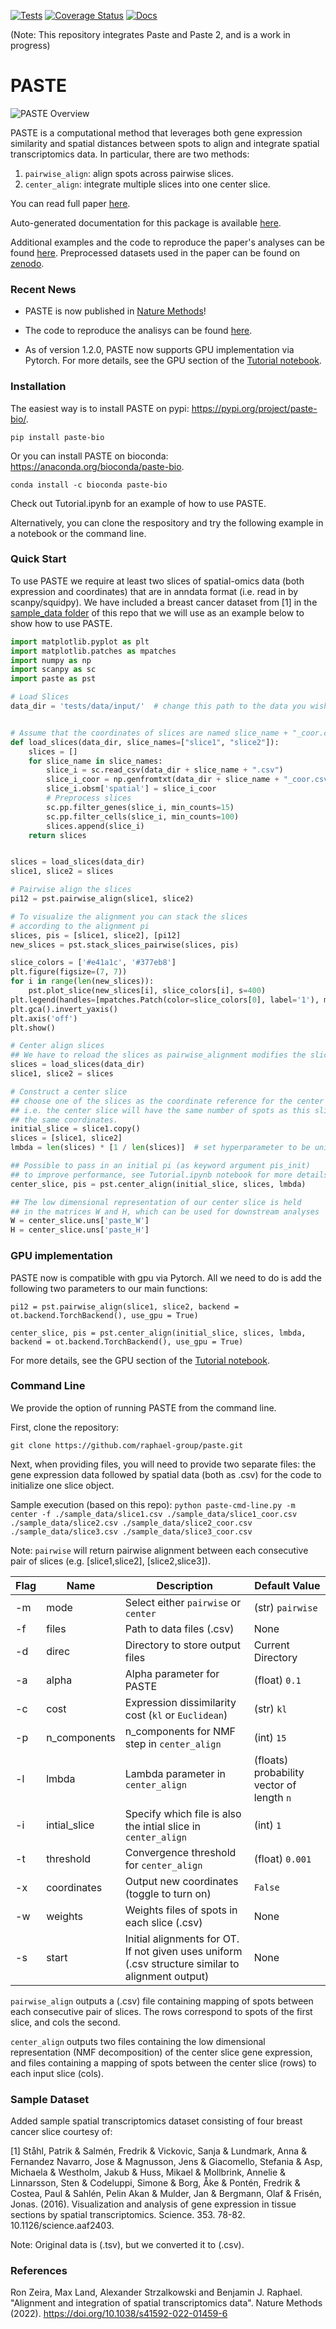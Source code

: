 [![Tests](https://github.com/raphael-group/paste3/actions/workflows/build.yml/badge.svg)](https://github.com/raphael-group/paste3/actions/workflows/build.yml)
[![Coverage Status](https://coveralls.io/repos/github/raphael-group/paste3/badge.svg?branch=main)](https://coveralls.io/github/raphael-group/paste3?branch=main)
[![Docs](https://github.com/raphael-group/paste3/actions/workflows/docs.yml/badge.svg)](https://raphael-group.github.io/paste3/)

(Note: This repository integrates Paste and Paste 2, and is a work in progress)
# PASTE

![PASTE Overview](https://github.com/raphael-group/paste/blob/main/docs/source/_static/images/paste_overview.png)

PASTE is a computational method that leverages both gene expression similarity and spatial distances between spots to align and integrate spatial transcriptomics data. In particular, there are two methods:
1. `pairwise_align`: align spots across pairwise slices.
2. `center_align`: integrate multiple slices into one center slice.

You can read full paper [here](https://www.nature.com/articles/s41592-022-01459-6).

Auto-generated documentation for this package is available [here](https://raphael-group.github.io/paste3/).

Additional examples and the code to reproduce the paper's analyses can be found [here](https://github.com/raphael-group/paste_reproducibility). Preprocessed datasets used in the paper can be found on [zenodo](https://doi.org/10.5281/zenodo.6334774).

### Recent News

* PASTE is now published in [Nature Methods](https://www.nature.com/articles/s41592-022-01459-6)!

* The code to reproduce the analisys can be found [here](https://github.com/raphael-group/paste_reproducibility).

* As of version 1.2.0, PASTE now supports GPU implementation via Pytorch. For more details, see the GPU section of the [Tutorial notebook](docs/source/notebooks/getting-started.ipynb).

### Installation

The easiest way is to install PASTE on pypi: https://pypi.org/project/paste-bio/.

`pip install paste-bio`

Or you can install PASTE on bioconda: https://anaconda.org/bioconda/paste-bio.

`conda install -c bioconda paste-bio`

Check out Tutorial.ipynb for an example of how to use PASTE.

Alternatively, you can clone the respository and try the following example in a
notebook or the command line.

### Quick Start

To use PASTE we require at least two slices of spatial-omics data (both
expression and coordinates) that are in
anndata format (i.e. read in by scanpy/squidpy). We have included a breast
cancer dataset from [1] in the [sample_data folder](tests/data/input/) of this repo
that we will use as an example below to show how to use PASTE.

```python
import matplotlib.pyplot as plt
import matplotlib.patches as mpatches
import numpy as np
import scanpy as sc
import paste as pst

# Load Slices
data_dir = 'tests/data/input/'  # change this path to the data you wish to analyze


# Assume that the coordinates of slices are named slice_name + "_coor.csv"
def load_slices(data_dir, slice_names=["slice1", "slice2"]):
    slices = []
    for slice_name in slice_names:
        slice_i = sc.read_csv(data_dir + slice_name + ".csv")
        slice_i_coor = np.genfromtxt(data_dir + slice_name + "_coor.csv", delimiter=',')
        slice_i.obsm['spatial'] = slice_i_coor
        # Preprocess slices
        sc.pp.filter_genes(slice_i, min_counts=15)
        sc.pp.filter_cells(slice_i, min_counts=100)
        slices.append(slice_i)
    return slices


slices = load_slices(data_dir)
slice1, slice2 = slices

# Pairwise align the slices
pi12 = pst.pairwise_align(slice1, slice2)

# To visualize the alignment you can stack the slices
# according to the alignment pi
slices, pis = [slice1, slice2], [pi12]
new_slices = pst.stack_slices_pairwise(slices, pis)

slice_colors = ['#e41a1c', '#377eb8']
plt.figure(figsize=(7, 7))
for i in range(len(new_slices)):
    pst.plot_slice(new_slices[i], slice_colors[i], s=400)
plt.legend(handles=[mpatches.Patch(color=slice_colors[0], label='1'), mpatches.Patch(color=slice_colors[1], label='2')])
plt.gca().invert_yaxis()
plt.axis('off')
plt.show()

# Center align slices
## We have to reload the slices as pairwise_alignment modifies the slices.
slices = load_slices(data_dir)
slice1, slice2 = slices

# Construct a center slice
## choose one of the slices as the coordinate reference for the center slice,
## i.e. the center slice will have the same number of spots as this slice and
## the same coordinates.
initial_slice = slice1.copy()
slices = [slice1, slice2]
lmbda = len(slices) * [1 / len(slices)]  # set hyperparameter to be uniform

## Possible to pass in an initial pi (as keyword argument pis_init)
## to improve performance, see Tutorial.ipynb notebook for more details.
center_slice, pis = pst.center_align(initial_slice, slices, lmbda)

## The low dimensional representation of our center slice is held
## in the matrices W and H, which can be used for downstream analyses
W = center_slice.uns['paste_W']
H = center_slice.uns['paste_H']
```

### GPU implementation
PASTE now is compatible with gpu via Pytorch. All we need to do is add the following two parameters to our main functions:
```
pi12 = pst.pairwise_align(slice1, slice2, backend = ot.backend.TorchBackend(), use_gpu = True)

center_slice, pis = pst.center_align(initial_slice, slices, lmbda, backend = ot.backend.TorchBackend(), use_gpu = True)
```
For more details, see the GPU section of the [Tutorial notebook](docs/source/notebooks/getting-started.ipynb).

### Command Line

We provide the option of running PASTE from the command line.

First, clone the repository:

`git clone https://github.com/raphael-group/paste.git`

Next, when providing files, you will need to provide two separate files: the gene expression data followed by spatial data (both as .csv) for the code to initialize one slice object.

Sample execution (based on this repo): `python paste-cmd-line.py -m center -f ./sample_data/slice1.csv ./sample_data/slice1_coor.csv ./sample_data/slice2.csv ./sample_data/slice2_coor.csv ./sample_data/slice3.csv ./sample_data/slice3_coor.csv`

Note: `pairwise` will return pairwise alignment between each consecutive pair of slices (e.g. \[slice1,slice2\], \[slice2,slice3\]).

| Flag | Name | Description | Default Value |
| --- | --- | --- | --- |
| -m | mode | Select either `pairwise` or `center` | (str) `pairwise` |
| -f | files | Path to data files (.csv) | None |
| -d | direc | Directory to store output files | Current Directory |
| -a | alpha | Alpha parameter for PASTE | (float) `0.1` |
| -c | cost | Expression dissimilarity cost (`kl` or `Euclidean`) | (str) `kl` |
| -p | n_components | n_components for NMF step in `center_align` | (int) `15` |
| -l | lmbda | Lambda parameter in `center_align` | (floats) probability vector of length `n`  |
| -i | intial_slice | Specify which file is also the intial slice in `center_align` | (int) `1` |
| -t | threshold | Convergence threshold for `center_align` | (float) `0.001` |
| -x | coordinates | Output new coordinates (toggle to turn on) | `False` |
| -w | weights | Weights files of spots in each slice (.csv) | None |
| -s | start | Initial alignments for OT. If not given uses uniform (.csv structure similar to alignment output) | None |

`pairwise_align` outputs a (.csv) file containing mapping of spots between each consecutive pair of slices. The rows correspond to spots of the first slice, and cols the second.

`center_align` outputs two files containing the low dimensional representation (NMF decomposition) of the center slice gene expression, and files containing a mapping of spots between the center slice (rows) to each input slice (cols).

### Sample Dataset

Added sample spatial transcriptomics dataset consisting of four breast cancer slice courtesy of:

[1] Ståhl, Patrik & Salmén, Fredrik & Vickovic, Sanja & Lundmark, Anna & Fernandez Navarro, Jose & Magnusson, Jens & Giacomello, Stefania & Asp, Michaela & Westholm, Jakub & Huss, Mikael & Mollbrink, Annelie & Linnarsson, Sten & Codeluppi, Simone & Borg, Åke & Pontén, Fredrik & Costea, Paul & Sahlén, Pelin Akan & Mulder, Jan & Bergmann, Olaf & Frisén, Jonas. (2016). Visualization and analysis of gene expression in tissue sections by spatial transcriptomics. Science. 353. 78-82. 10.1126/science.aaf2403.

Note: Original data is (.tsv), but we converted it to (.csv).

### References

Ron Zeira, Max Land, Alexander Strzalkowski and Benjamin J. Raphael. "Alignment and integration of spatial transcriptomics data". Nature Methods (2022). https://doi.org/10.1038/s41592-022-01459-6
